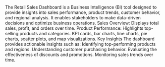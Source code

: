 The Retail Sales Dashboard is a Business Intelligence (BI) tool designed to provide insights into sales performance, product trends, customer behavior, and regional analysis.
It enables stakeholders to make data-driven decisions and optimize business operations.
Sales Overview: Displays total sales, profit, and orders over time.
Product Performance: Highlights top-selling products and categories.
KPI cards, bar charts, line charts, pie charts, scatter plots, and map visualizations.
Key Insights
The dashboard provides actionable insights such as:
Identifying top-performing products and regions.
Understanding customer purchasing behavior.
Evaluating the effectiveness of discounts and promotions.
Monitoring sales trends over time.
